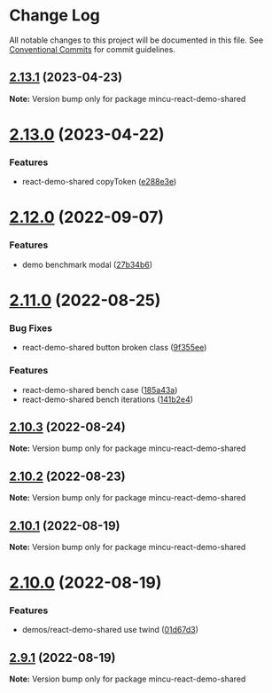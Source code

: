 # Change Log

All notable changes to this project will be documented in this file.
See [Conventional Commits](https://conventionalcommits.org) for commit guidelines.

## [2.13.1](https://github.com/ncuhome/mincu/compare/v2.13.0...v2.13.1) (2023-04-23)

**Note:** Version bump only for package mincu-react-demo-shared

# [2.13.0](https://github.com/ncuhome/mincu/compare/v2.12.0...v2.13.0) (2023-04-22)

### Features

* react-demo-shared copyToken ([e288e3e](https://github.com/ncuhome/mincu/commit/e288e3e0c81c98db5f35d3c04bfa0d9f22ba340d))

# [2.12.0](https://github.com/ncuhome/mincu/compare/v2.11.0...v2.12.0) (2022-09-07)

### Features

* demo benchmark modal ([27b34b6](https://github.com/ncuhome/mincu/commit/27b34b6905429c79c4931c6317bc7cf81ac4c843))

# [2.11.0](https://github.com/ncuhome/mincu/compare/v2.10.3...v2.11.0) (2022-08-25)

### Bug Fixes

* react-demo-shared button broken class ([9f355ee](https://github.com/ncuhome/mincu/commit/9f355eedbdd0371fdc62e66b81d1e98976869e87))

### Features

* react-demo-shared bench case ([185a43a](https://github.com/ncuhome/mincu/commit/185a43a2f85bbb03b3d66811456534a741504213))
* react-demo-shared bench iterations ([141b2e4](https://github.com/ncuhome/mincu/commit/141b2e47142f8161ed0280bd771927517c6542d8))

## [2.10.3](https://github.com/ncuhome/mincu/compare/v2.10.2...v2.10.3) (2022-08-24)

**Note:** Version bump only for package mincu-react-demo-shared

## [2.10.2](https://github.com/ncuhome/mincu/compare/v2.10.1...v2.10.2) (2022-08-23)

**Note:** Version bump only for package mincu-react-demo-shared

## [2.10.1](https://github.com/ncuhome/mincu/compare/v2.10.0...v2.10.1) (2022-08-19)

**Note:** Version bump only for package mincu-react-demo-shared

# [2.10.0](https://github.com/ncuhome/mincu/compare/v2.9.1...v2.10.0) (2022-08-19)

### Features

* demos/react-demo-shared use twind ([01d67d3](https://github.com/ncuhome/mincu/commit/01d67d379f29584bf7e8ff6813dfb1bc3289d499))

## [2.9.1](https://github.com/ncuhome/mincu/compare/v2.9.0...v2.9.1) (2022-08-19)

**Note:** Version bump only for package mincu-react-demo-shared
